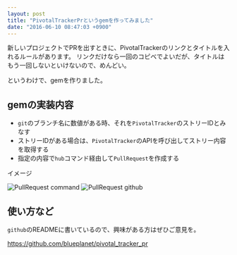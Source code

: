 ```yaml
---
layout: post
title: "PivotalTrackerPrというgemを作ってみました"
date: "2016-06-10 08:47:03 +0900"
---
```


新しいプロジェクトでPRを出すときに、PivotalTrackerのリンクとタイトルを入れるルールがあります。
リンクだけなら一回のコピベでよいだが、タイトルはもう一回しないといけないので、めんどい。

というわけで、gemを作りました。

## gemの実装内容
- `git`のブランチ名に数値がある時、それを`PivotalTracker`のストリーIDとみなす
- ストリーIDがある場合は、`PivotalTracker`のAPIを呼び出してストリー内容を取得する
- 指定の内容で`hub`コマンド経由して`PullRequest`を作成する

イメージ

![PullRequest command](https://raw.github.com/wiki/blueplanet/pivotal_tracker_pr/images/pt_pr_cmd.png)
![PullRequest github](https://raw.github.com/wiki/blueplanet/pivotal_tracker_pr/images/pt_pr_github.png)

## 使い方など
`github`のREADMEに書いているので、興味がある方はぜひご意見を。

https://github.com/blueplanet/pivotal_tracker_pr

